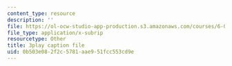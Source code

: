 ```yaml
---
content_type: resource
description: ''
file: https://ol-ocw-studio-app-production.s3.amazonaws.com/courses/6-004-computation-structures-spring-2017/0b503e082f2c5781aae951fcc553cd9e_nlKV2hX1AZs.vtt
file_type: application/x-subrip
resourcetype: Other
title: 3play caption file
uid: 0b503e08-2f2c-5781-aae9-51fcc553cd9e
---
```

